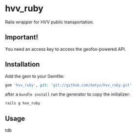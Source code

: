 # hvv_ruby
Rails wrapper for HVV public transportation.

## Important!
You need an access key to access the geofox-powered API.

## Installation

Add the gem to your Gemfile:

```ruby
gem 'hvv_ruby', git: 'git://github.com/datyv/hvv_ruby.git'
```

after a `bundle install` run the generator to copy the initializer:

```bash
rails g hvv_ruby
```

## Usage
tdb
